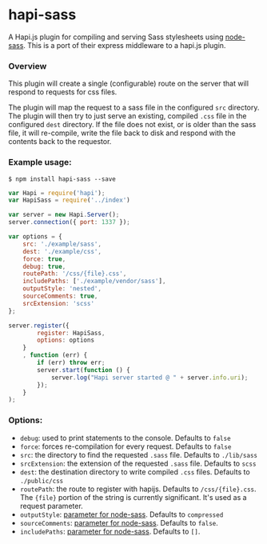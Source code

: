 # hapi-sass

A Hapi.js plugin for compiling and serving Sass stylesheets using [node-sass](https://github.com/andrew/node-sass). This is a port of their express middleware to a hapi.js plugin. 

### Overview

This plugin will create a single (configurable) route on the server that will respond to requests for css files. 

The plugin will map the request to a sass file in the configured `src` directory. The plugin will then try to just serve an existing, compiled `.css` file in the configured `dest` directory. If the file does not exist, or is older than the sass file, it will re-compile, write the file back to disk and respond with the contents back to the requestor. 


### Example usage:

```shell
$ npm install hapi-sass --save
```

```javascript
var Hapi = require('hapi');
var HapiSass = require('../index')

var server = new Hapi.Server();
server.connection({ port: 1337 });

var options = {
    src: './example/sass',
    dest: './example/css',
    force: true,
    debug: true,
    routePath: '/css/{file}.css',
    includePaths: ['./example/vendor/sass'],
    outputStyle: 'nested',
    sourceComments: true,
    srcExtension: 'scss'
};

server.register({
        register: HapiSass,
        options: options
    }
    , function (err) {
        if (err) throw err;
        server.start(function () {
            server.log("Hapi server started @ " + server.info.uri);
        });
    }
);
```

### Options:

* `debug`: used to print statements to the console. Defaults to `false`
* `force`: forces re-compilation for every request. Defaults to `false`
* `src`: the directory to find the requested `.sass` file. Defaults to `./lib/sass`
* `srcExtension`: the extension of the requested `.sass` file. Defaults to `scss`
* `dest`: the destination directory to write compiled `.css` files. Defaults to `./public/css`
* `routePath`: the route to register with hapijs. Defaults to `/css/{file}.css`. The `{file}` portion of the string is currently significant. It's used as a request parameter. 
* `outputStyle`: [parameter for node-sass](https://github.com/sass/node-sass#outputstyle). Defaults to `compressed`
* `sourceComments`: [parameter for node-sass](https://github.com/sass/node-sass#sourcecomments). Defaults to `false`.
* `includePaths`: [parameter for node-sass](https://github.com/sass/node-sass#includepaths). Defaults to `[]`.
 
